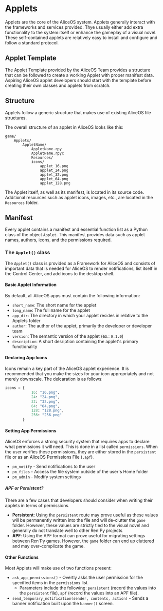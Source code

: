 # Applets
Applets are the core of the AliceOS system. Applets generally interact with the frameworks and services provided. Thye usually either add extra functionality to the system itself or enhance the gameplay of a visual novel. These self-contained applets are relatively easy to install and configure and follow a standard protocol.

## Applet Template
The [Applet Template](https://github.com/TheAngelReturns/aliceos-applet) provided by the AliceOS Team provides a structure that can be followed to create a working Applet with proper manifest data. Aspiring AliceOS applet developers should start with the template before creating their own classes and applets from scratch.

## Structure
Applets follow a generic structure that makes use of existing AliceOS file structures.

The overall structure of an applet in AliceOS looks like this:
```
game/
	Applets/
        AppletName/
		    AppletName.rpy
		    AppletName.rpyc
	        Resources/
		    icons/
			    applet_16.png
			    applet_24.png
			    applet_32.png
			    applet_64.png
			    applet_128.png
```
The Applet itself, as well as its manifest, is located in its source code. Additional resources such as applet icons, images, etc., are located in the `Resources` folder.

## Manifest
Every applet contains a manifest and essential function list as a Python class of the object `Applet`. This manifest provides data such as applet names, authors, icons, and the permissions required.


### The `Applet()` class
The `Applet()` class is provided as a Framework for AliceOS and consists of important data that is needed for AliceOS to render notifications, list itself in the Control Center, and add icons to the desktop shell.

#### Basic Applet Information
By default, all AliceOS apps must contain the following information:

- `short_name`: The short name for the applet
- `long_name`: The full name for the applet
- `app_dir`: The directory in which your applet resides in relative to the Applets folder
- `author`: The author of the applet, primarily the developer or developer team
- `version`: The semantic version of the applet (ex.: `0.1.0`)
- `description`: A short desription containing the applet's primary functionality

#### Declaring App Icons
Icons remain a key part of the AliceOS applet experience. It is recommended that you make the sizes for your icon appropriately and not merely downscale. The delcaration is as follows:

```python
icons = {
            16: "16.png",
            24: "24.png",
            32: "32.png",
            64: "64.png",
            128: "128.png",
            256: "256.png"
        }
```

#### Setting App Permissions
AliceOS enforces a strong security system that requires apps to declare what permissions it will need. This is done in a list called `permissions`. When the user verifies these permissions, they are either stored in the `persistent` file or as an AliceOS Permissions File (`.apf`).

- `pm_notify` - Send notifications to the user
- `pm_files` - Access the file system outside of the user's Home folder
- `pm_admin` - Modify system settings

##### APF or Persistent?
There are a few cases that developers should consider when writing their applets in terms of permissions.

- **Persistent**: Using the `persistent` route may prove useful as these values will be permanently written into the file and will de-clutter the `game` folder. However, these values are strictly tied to the visual novel and generally do not translate well to other Ren'Py projects.
- **APF**: Using the APF format can prove useful for migrating settings between Ren'Py games. However, the `game` folder can end up cluttered and may over-complicate the game.

#### Other Functions
Most Applets will make use of two functions present:

- `ask_app_permissions()` - Overtly asks the user permission for the specified items in the `permissions` list.
    - Parameters include the following: `persistent` (record the values into the `persistent` file), `apf` (record the values into an APF file).
- `send_temporary_notification(sender, contents, action)` - Sends a banner notification built upon the `banner()` screen.